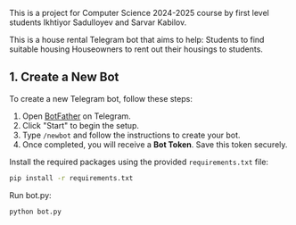This is a project for Computer Science 2024-2025 course by first level students Ikhtiyor Sadulloyev and Sarvar Kabilov.

This is a house rental Telegram bot that aims to help:
Students to find suitable housing
Houseowners to rent out their housings to students.
## 1. Create a New Bot
To create a new Telegram bot, follow these steps:

1. Open [BotFather](https://t.me/BotFather) on Telegram.  
2. Click "Start" to begin the setup.  
3. Type `/newbot` and follow the instructions to create your bot.  
4. Once completed, you will receive a **Bot Token**. Save this token securely.

Install the required packages using the provided `requirements.txt` file:

```bash
pip install -r requirements.txt
```
Run bot.py:
```bash
python bot.py
